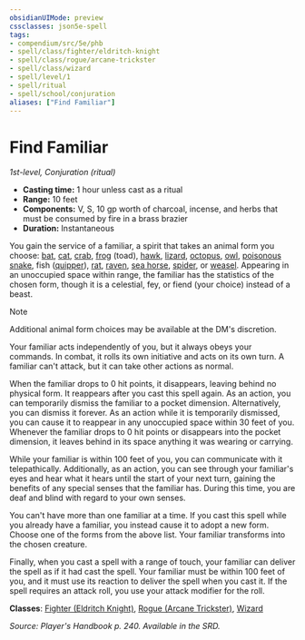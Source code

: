 ```yaml
---
obsidianUIMode: preview
cssclasses: json5e-spell
tags:
- compendium/src/5e/phb
- spell/class/fighter/eldritch-knight
- spell/class/rogue/arcane-trickster
- spell/class/wizard
- spell/level/1
- spell/ritual
- spell/school/conjuration
aliases: ["Find Familiar"]
---
```

# Find Familiar
*1st-level, Conjuration (ritual)*  

- **Casting time:** 1 hour unless cast as a ritual
- **Range:** 10 feet
- **Components:** V, S, 10 gp worth of charcoal, incense, and herbs that must be consumed by fire in a brass brazier
- **Duration:** Instantaneous

You gain the service of a familiar, a spirit that takes an animal form you choose: [bat](z_compendium/bestiary/beast/bat.md), [cat](z_compendium/bestiary/beast/cat.md), [crab](z_compendium/bestiary/beast/crab.md), [frog](z_compendium/bestiary/beast/frog.md) (toad), [hawk](z_compendium/bestiary/beast/hawk.md), [lizard](z_compendium/bestiary/beast/lizard.md), [octopus](z_compendium/bestiary/beast/octopus.md), [owl](z_compendium/bestiary/beast/owl.md), [poisonous snake](z_compendium/bestiary/beast/poisonous-snake.md), fish ([quipper](z_compendium/bestiary/beast/quipper.md)), [rat](z_compendium/bestiary/beast/rat.md), [raven](z_compendium/bestiary/beast/raven.md), [sea horse](z_compendium/bestiary/beast/sea-horse.md), [spider](z_compendium/bestiary/beast/spider.md), or [weasel](z_compendium/bestiary/beast/weasel.md). Appearing in an unoccupied space within range, the familiar has the statistics of the chosen form, though it is a celestial, fey, or fiend (your choice) instead of a beast.

> [!note]
> Additional animal form choices may be available at the DM's discretion.

Your familiar acts independently of you, but it always obeys your commands. In combat, it rolls its own initiative and acts on its own turn. A familiar can't attack, but it can take other actions as normal.

When the familiar drops to 0 hit points, it disappears, leaving behind no physical form. It reappears after you cast this spell again. As an action, you can temporarily dismiss the familiar to a pocket dimension. Alternatively, you can dismiss it forever. As an action while it is temporarily dismissed, you can cause it to reappear in any unoccupied space within 30 feet of you. Whenever the familiar drops to 0 hit points or disappears into the pocket dimension, it leaves behind in its space anything it was wearing or carrying.

While your familiar is within 100 feet of you, you can communicate with it telepathically. Additionally, as an action, you can see through your familiar's eyes and hear what it hears until the start of your next turn, gaining the benefits of any special senses that the familiar has. During this time, you are deaf and blind with regard to your own senses.

You can't have more than one familiar at a time. If you cast this spell while you already have a familiar, you instead cause it to adopt a new form. Choose one of the forms from the above list. Your familiar transforms into the chosen creature.

Finally, when you cast a spell with a range of touch, your familiar can deliver the spell as if it had cast the spell. Your familiar must be within 100 feet of you, and it must use its reaction to deliver the spell when you cast it. If the spell requires an attack roll, you use your attack modifier for the roll.

**Classes**: [Fighter (Eldritch Knight)](z_compendium/classes/fighter-eldritch-knight.md), [Rogue (Arcane Trickster)](z_compendium/classes/rogue-arcane-trickster.md), [Wizard](z_compendium/classes/wizard.md)

*Source: Player's Handbook p. 240. Available in the SRD.*